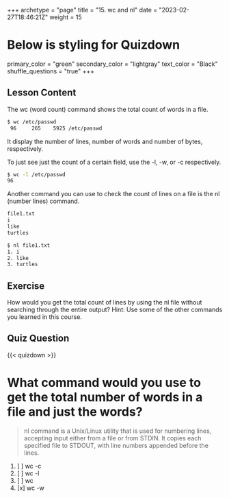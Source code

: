 +++
archetype = "page"
title = "15. wc and nl"
date = "2023-02-27T18:46:21Z"
weight = 15
# Below is styling for Quizdown
primary_color = "green"
secondary_color = "lightgray"
text_color = "Black"
shuffle_questions = "true"
+++

## Lesson Content

The wc (word count) command shows the total count of words in a file. 

```bash
$ wc /etc/passwd
 96     265    5925 /etc/passwd
```

It display the number of lines, number of words and number of bytes, respectively.

To just see just the count of a certain field, use the -l, -w, or -c respectively. 

```bash
$ wc -l /etc/passwd
96
```

Another command you can use to check the count of lines on a file is the nl (number lines) command. 

```bash
file1.txt
i
like
turtles
```

```bash
$ nl file1.txt
1. i
2. like
3. turtles
```

## Exercise

How would you get the total count of lines by using the nl file without searching through the entire output? Hint: Use some of the other commands you learned in this course.

## Quiz Question

{{< quizdown >}}

# What command would you use to get the total number of words in a file and just the words?

> nl command is a Unix/Linux utility that is used for numbering lines, accepting input either from a file or from STDIN. It copies each specified file to STDOUT, with line numbers appended before the lines. 

1. [ ] wc -c
2. [ ] wc -l
3. [ ] wc
4. [x] wc -w 

